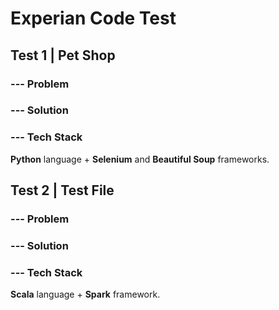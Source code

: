 # Experian Code Test

## Test 1 | Pet Shop

### --- Problem

### --- Solution

### --- Tech Stack

**Python** language + **Selenium** and **Beautiful Soup** frameworks.

## Test 2 | Test File

### --- Problem

### --- Solution

### --- Tech Stack

**Scala** language + **Spark** framework.
